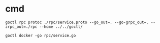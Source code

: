 # cmd

```shell
goctl rpc protoc ./rpc/service.proto --go_out=. --go-grpc_out=. --zrpc_out=./rpc --home ../../goctl/
```
```shell
goctl docker -go rpc/service.go
```